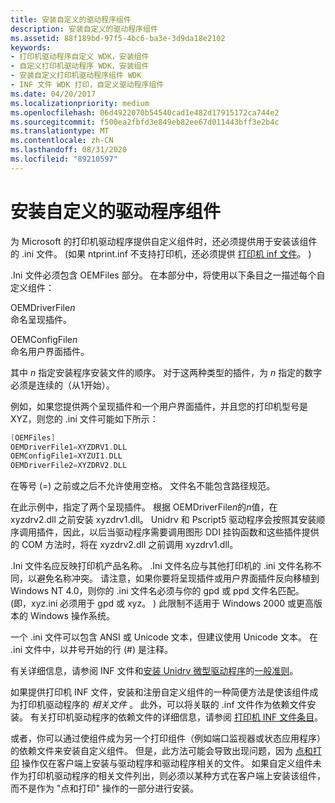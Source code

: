 ```yaml
---
title: 安装自定义的驱动程序组件
description: 安装自定义的驱动程序组件
ms.assetid: 88f189bd-97f5-4bc6-ba3e-3d9da18e2102
keywords:
- 打印机驱动程序自定义 WDK，安装组件
- 自定义打印机驱动程序 WDK，安装组件
- 安装自定义打印机驱动程序组件 WDK
- INF 文件 WDK 打印，自定义驱动程序组件
ms.date: 04/20/2017
ms.localizationpriority: medium
ms.openlocfilehash: 06d4922070b54540cad1e482d17915172ca744e2
ms.sourcegitcommit: f500ea2fbfd3e849eb82ee67d011443bff3e2b4c
ms.translationtype: MT
ms.contentlocale: zh-CN
ms.lasthandoff: 08/31/2020
ms.locfileid: "89210597"
---
```

# <a name="installing-customized-driver-components"></a>安装自定义的驱动程序组件





为 Microsoft 的打印机驱动程序提供自定义组件时，还必须提供用于安装该组件的 .ini 文件。  (如果 ntprint.inf 不支持打印机，还必须提供 [打印机 inf 文件](printer-inf-files.md)。 ) 

.Ini 文件必须包含 OEMFiles 部分。 在本部分中，将使用以下条目之一描述每个自定义组件：

<a href="" id="oemdriverfilen"></a>OEMDriverFile*n*  
命名呈现插件。

<a href="" id="oemconfigfilen"></a>OEMConfigFile*n*  
命名用户界面插件。

其中 *n* 指定安装程序安装文件的顺序。 对于这两种类型的插件，为 *n* 指定的数字必须是连续的（从1开始）。

例如，如果您提供两个呈现插件和一个用户界面插件，并且您的打印机型号是 XYZ，则您的 .ini 文件可能如下所示：

```cpp
[OEMFiles]
OEMDriverFile1=XYZDRV1.DLL
OEMConfigFile1=XYZUI1.DLL
OEMDriverFile2=XYZDRV2.DLL
```

在等号 (=) 之前或之后不允许使用空格。 文件名不能包含路径规范。

在此示例中，指定了两个呈现插件。 根据 OEMDriverFile*n*的*n*值，在 xyzdrv2.dll 之前安装 xyzdrv1.dll。 Unidrv 和 Pscript5 驱动程序会按照其安装顺序调用插件，因此，以后当驱动程序需要调用图形 DDI 挂钩函数和这些插件提供的 COM 方法时，将在 xyzdrv2.dll 之前调用 xyzdrv1.dll。

.Ini 文件名应反映打印机产品名称。 .Ini 文件名应与其他打印机的 .ini 文件名称不同，以避免名称冲突。 请注意，如果你要将呈现插件或用户界面插件反向移植到 Windows NT 4.0，则你的 .ini 文件名必须与你的 gpd 或 ppd 文件名匹配。  (即，xyz.ini 必须用于 gpd 或 xyz。 ) 此限制不适用于 Windows 2000 或更高版本的 Windows 操作系统。

一个 .ini 文件可以包含 ANSI 或 Unicode 文本，但建议使用 Unicode 文本。 在 .ini 文件中，以井号开始的行 (\#) 是注释。

有关详细信息，请参阅 INF 文件和[安装 Unidrv 微型驱动程序](installing-a-unidrv-minidriver.md)的[一般准则](../install/general-guidelines-for-inf-files.md)。

如果提供打印机 INF 文件，安装和注册自定义组件的一种简便方法是使该组件成为打印机驱动程序的 *相关文件* 。 此外，可以将关联的 .inf 文件作为依赖文件安装。 有关打印机驱动程序的依赖文件的详细信息，请参阅 [打印机 INF 文件条目](printer-inf-file-entries.md)。

或者，你可以通过使组件成为另一个打印组件（例如端口监视器或状态应用程序）的依赖文件来安装自定义组件。 但是，此方法可能会导致出现问题，因为 [点和打印](introduction-to-point-and-print.md) 操作仅在客户端上安装与驱动程序和驱动程序相关的文件。 如果自定义组件未作为打印机驱动程序的相关文件列出，则必须以某种方式在客户端上安装该组件，而不是作为 "点和打印" 操作的一部分进行安装。

 

